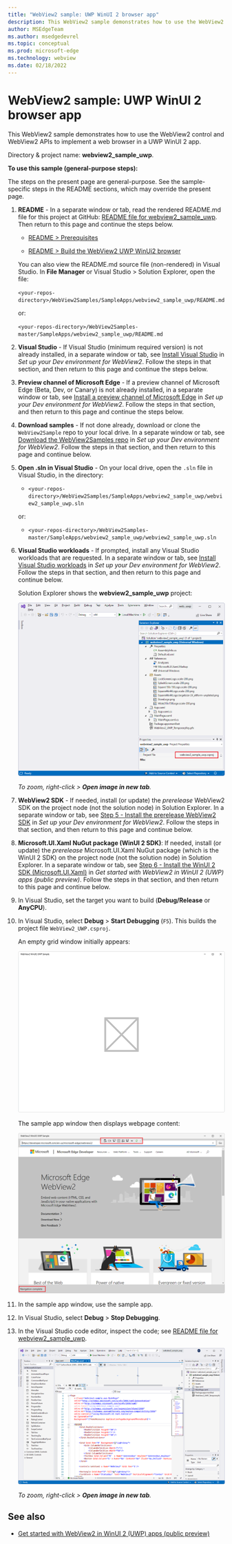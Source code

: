 ```yaml
---
title: "WebView2 sample: UWP WinUI 2 browser app"
description: This WebView2 sample demonstrates how to use the WebView2 control and WebView2 APIs to implement a web browser in a UWP WinUI 2 app.
author: MSEdgeTeam
ms.author: msedgedevrel
ms.topic: conceptual
ms.prod: microsoft-edge
ms.technology: webview
ms.date: 02/18/2022
---
```

# WebView2 sample: UWP WinUI 2 browser app

This WebView2 sample demonstrates how to use the WebView2 control and WebView2 APIs to implement a web browser in a UWP WinUI 2 app.

Directory &amp; project name: **webview2_sample_uwp**.


**To use this sample (general-purpose steps):**

The steps on the present page are general-purpose.  See the sample-specific steps in the README sections, which may override the present page.

1. **README** - In a separate window or tab, read the rendered README.md file for this project at GitHub: [README file for webview2_sample_uwp](https://github.com/MicrosoftEdge/WebView2Samples/tree/master/SampleApps/webview2_sample_uwp#readme).  Then return to this page and continue the steps below.

   * [README > Prerequisites](https://github.com/MicrosoftEdge/WebView2Samples/tree/master/SampleApps/webview2_sample_uwp#prerequisites)

   * [README > Build the WebView2 UWP WinUi2 browser](https://github.com/MicrosoftEdge/WebView2Samples/tree/master/SampleApps/webview2_sample_uwp#build-the-webview2-uwp-winui2-browser)

   You can also view the README.md source file (non-rendered) in Visual Studio.  In **File Manager** or Visual Studio > Solution Explorer, open the file:<!-- todo: is there a .md preview capability locally? -->

   `<your-repos-directory>/WebView2Samples/SampleApps/webview2_sample_uwp/README.md`

   or:

   `<your-repos-directory>/WebView2Samples-master/SampleApps/webview2_sample_uwp/README.md`

1. **Visual Studio** - If Visual Studio (minimum required version) is not already installed, in a separate window or tab, see [Install Visual Studio](../how-to/machine-setup.md#install-visual-studio) in _Set up your Dev environment for WebView2_.  Follow the steps in that section, and then return to this page and continue the steps below.

1. **Preview channel of Microsoft Edge** - If a preview channel of Microsoft Edge (Beta, Dev, or Canary) is not already installed, in a separate window or tab, see [Install a preview channel of Microsoft Edge](../how-to/machine-setup.md#install-a-preview-channel-of-microsoft-edge) in _Set up your Dev environment for WebView2_.  Follow the steps in that section, and then return to this page and continue the steps below.

1. **Download samples** - If not done already, download or clone the `WebView2Sample` repo to your local drive.  In a separate window or tab, see [Download the WebView2Samples repo](../how-to/machine-setup.md#download-the-webview2samples-repo) in _Set up your Dev environment for WebView2_.  Follow the steps in that section, and then return to this page and continue below.

1. **Open .sln in Visual Studio** - On your local drive, open the `.sln` file in Visual Studio, in the directory:

   *  `<your-repos-directory>/WebView2Samples/SampleApps/webview2_sample_uwp/webview2_sample_uwp.sln`

   or:

   *  `<your-repos-directory>/WebView2Samples-master/SampleApps/webview2_sample_uwp/webview2_sample_uwp.sln`

1. **Visual Studio workloads** - If prompted, install any Visual Studio workloads that are requested.  In a separate window or tab, see [Install Visual Studio workloads](../how-to/machine-setup.md#install-visual-studio-workloads) in _Set up your Dev environment for WebView2_.  Follow the steps in that section, and then return to this page and continue below.

   Solution Explorer shows the **webview2_sample_uwp** project:

   ![The webview2_sample_uwp sample opened in Visual Studio in Solution Explorer.](media/webview2_sample_uwp-in-solution-explorer.png)

   _To zoom, right-click > **Open image in new tab**._

1. **WebView2 SDK** - If needed, install (or update) the _prerelease_ WebView2 SDK on the project node (not the solution node) in Solution Explorer.  In a separate window or tab, see [Step 5 - Install the prerelease WebView2 SDK](../get-started/winui2.md#step-5---install-the-prerelease-webview2-sdk) in _Set up your Dev environment for WebView2_.  Follow the steps in that section, and then return to this page and continue below.

1. **Microsoft.UI.Xaml NuGut package (WinUI 2 SDK)**: If needed, install (or update) the _prerelease_ Microsoft.UI.Xaml NuGut package (which is the WinUI 2 SDK) on the project node (not the solution node) in Solution Explorer.  In a separate window or tab, see [Step 6 - Install the WinUI 2 SDK (Microsoft.UI.Xaml)](../get-started/winui2.md#step-6---install-the-prerelease-winui-2-sdk-microsoftuixaml) in _Get started with WebView2 in WinUI 2 (UWP) apps (public preview)_.  Follow the steps in that section, and then return to this page and continue below.

1. In Visual Studio, set the target you want to build (**Debug/Release** or **AnyCPU**).

1. In Visual Studio, select **Debug** > **Start Debugging** (`F5`).  This builds the project file `WebView2_UWP.csproj`.

   An empty grid window initially appears:

   ![The webview2_sample_uwp project running, with initial empty grid.](media/webview2_sample_uwp-empty-grid.png)

   The sample app window then displays webpage content:

   ![The webview2_sample_uwp project running, displaying webpage content.](media/webview2_sample_uwp-webpage-content.png)

1. In the sample app window, use the sample app.

1. In Visual Studio, select **Debug** > **Stop Debugging**.

1. In the Visual Studio code editor, inspect the code; see [README file for webview2_sample_uwp](https://github.com/MicrosoftEdge/WebView2Samples/tree/master/SampleApps/webview2_sample_uwp#readme).

   ![MainPage.xaml in Visual Studio.](media/webview2_sample_uwp-mainpage-xaml.png)

   _To zoom, right-click > **Open image in new tab**._


<!-- ====================================================================== -->
## See also

* [Get started with WebView2 in WinUI 2 (UWP) apps (public preview)](../get-started/winui2.md)
